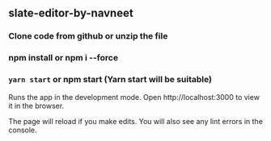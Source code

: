 ## slate-editor-by-navneet
### Clone code from github or unzip the file 
### npm install or npm i --force
### `yarn start` or npm start (Yarn start will be suitable)

Runs the app in the development mode.
Open http://localhost:3000 to view it in the browser.

The page will reload if you make edits.
You will also see any lint errors in the console.
